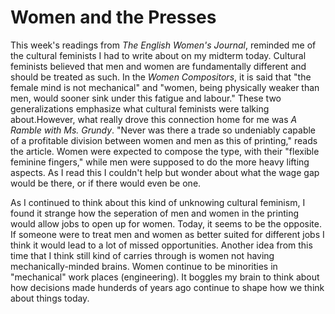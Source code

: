 # Women and the Presses

This week's readings from _The English Women's Journal_, reminded me of the cultural feminists I had to write about on my midterm today. Cultural feminists believed that men and women are fundamentally different and should be treated as such. In the _Women Compositors_, it is said that "the female mind is not mechanical" and "women, being physically weaker than men, would sooner sink under this fatigue and labour." These two generalizations emphasize what cultural feminists were talking about.However, what really drove this connection home for me was _A Ramble with Ms. Grundy_. "Never was there a trade so undeniably capable of a profitable division between women and men as this of printing," reads the article. Women were expected to compose the type, with their "flexible feminine fingers," while men were supposed to do the more heavy lifting aspects. As I read this I couldn't help but wonder about what the wage gap would be there, or if there would even be one.  

As I continued to think about this kind of unknowing cultural feminism, I found it strange how the seperation of men and women in the printing would allow jobs to open up for women. Today, it seems to be the opposite. If someone were to treat men and women as better suited for different jobs I think it would lead to a lot of missed opportunities. Another idea from this time that I think still kind of carries through is women not having mechanically-minded brains. Women continue to be minorities in "mechanical" work places (engineering). It boggles my brain to think about how decisions made hunderds of years ago continue to shape how we think about things today. 